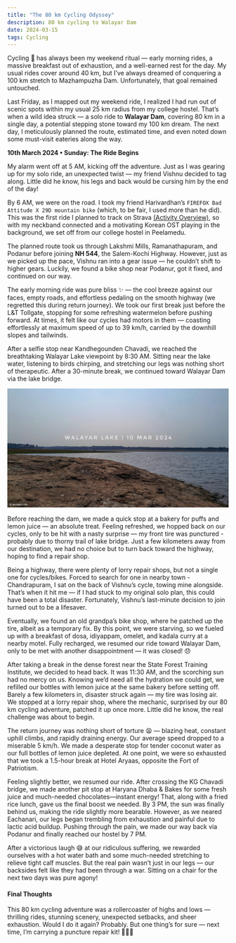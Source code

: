 ```yaml
---
title: "The 80 km Cycling Odyssey"
description: 80 km cycling to Walayar Dam
date: 2024-03-15
tags: Cycling
---
```


Cycling 🚴 has always been my weekend ritual — early morning rides, a massive breakfast out of exhaustion, and a well-earned rest for the day. My usual rides cover around 40 km, but I’ve always dreamed of conquering a 100 km stretch to Mazhampuzha Dam. Unfortunately, that goal remained untouched.

Last Friday, as I mapped out my weekend ride, I realized I had run out of scenic spots within my usual 25 km radius from my college hostel. That’s when a wild idea struck — a solo ride to **Walayar Dam**, covering 80 km in a single day, a potential stepping stone toward my 100 km dream. The next day, I meticulously planned the route, estimated time, and even noted down some must-visit eateries along the way. 

**10th March 2024 • Sunday: The Ride Begins**

My alarm went off at 5 AM, kicking off the adventure. Just as I was gearing up for my solo ride, an unexpected twist — my friend Vishnu decided to tag along. Little did he know, his legs and back would be cursing him by the end of the day! 

By 6 AM, we were on the road. I took my friend Harivardhan’s `FIREFOX Bad Attitude X 29D mountain bike` (which, to be fair, I used more than he did). This was the first ride I planned to track on Strava [(Activity Overview)](https://www.strava.com/activities/10930120720/overview?strava_deeplink_url=strava%3A%2F%2Factivities%2F10930120720), so with my neckband connected and a motivating Korean OST playing in the background, we set off from our college hostel in Peelamedu. 

The planned route took us through Lakshmi Mills, Ramanathapuram, and Podanur before joining **NH 544**, the Salem-Kochi Highway. However, just as we picked up the pace, Vishnu ran into a gear issue — he couldn’t shift to higher gears. Luckily, we found a bike shop near Podanur, got it fixed, and continued on our way. 

The early morning ride was pure bliss ✨ — the cool breeze against our faces, empty roads, and effortless pedaling on the smooth highway (we regretted this during return journey). We took our first break just before the L&T Tollgate, stopping for some refreshing watermelon before pushing forward. At times, it felt like our cycles had motors in them — coasting effortlessly at maximum speed of up to 39 km/h, carried by the downhill slopes and tailwinds. 

After a selfie stop near Kandhegounden Chavadi, we reached the breathtaking Walayar Lake viewpoint by 8:30 AM. Sitting near the lake water, listening to birds chirping, and stretching our legs was nothing short of therapeutic. After a 30-minute break, we continued toward Walayar Dam via the lake bridge. 

<img src="./PostImg/2024-03-15_01.jpg" alt="Walayar Lake Viewpoint">

Before reaching the dam, we made a quick stop at a bakery for puffs and lemon juice — an absolute treat. Feeling refreshed, we hopped back on our cycles, only to be hit with a nasty surprise — my front tire was punctured - probably due to thorny trail of lake bridge. Just a few kilometers away from our destination, we had no choice but to turn back toward the highway, hoping to find a repair shop. 

Being a highway, there were plenty of lorry repair shops, but not a single one for cycles/bikes. Forced to search for one in nearby town - Chandrapuram, I sat on the back of Vishnu’s cycle, towing mine alongside. That’s when it hit me — if I had stuck to my original solo plan, this could have been a total disaster. Fortunately, Vishnu’s last-minute decision to join turned out to be a lifesaver. 

Eventually, we found an old grandpa’s bike shop, where he patched up the tire, albeit as a temporary fix. By this point, we were starving, so we fueled up with a breakfast of dosa, idiyappam, omelet, and kadala curry at a nearby motel. Fully recharged, we resumed our ride toward Walayar Dam, only to be met with another disappointment — it was closed! 😞

After taking a break in the dense forest near the State Forest Training Institute, we decided to head back. It was 11:30 AM, and the scorching sun had no mercy on us. Knowing we’d need all the hydration we could get, we refilled our bottles with lemon juice at the same bakery before setting off. Barely a few kilometers in, disaster struck again — my tire was losing air. We stopped at a lorry repair shop, where the mechanic, surprised by our 80 km cycling adventure, patched it up once more. Little did he know, the real challenge was about to begin. 

The return journey was nothing short of torture 😫 — blazing heat, constant uphill climbs, and rapidly draining energy. Our average speed dropped to a miserable 5 km/h. We made a desperate stop for tender coconut water as our full bottles of lemon juice depleted. At one point, we were so exhausted that we took a 1.5-hour break at Hotel Aryaas, opposite the Fort of Patriotism.  

Feeling slightly better, we resumed our ride. After crossing the KG Chavadi bridge, we made another pit stop at Haryana Dhaba & Bakes for some fresh juice and much-needed chocolates—instant energy! That, along with a fried rice lunch, gave us the final boost we needed.  By 3 PM, the sun was finally behind us, making the ride slightly more bearable. However, as we neared Eachanari, our legs began trembling from exhaustion and painful due to lactic acid buildup. Pushing through the pain, we made our way back via Podanur and finally reached our hostel by 7 PM. 

After a victorious laugh 😅 at our ridiculous suffering, we rewarded ourselves with a hot water bath and some much-needed stretching to relieve tight calf muscles. But the real pain wasn’t just in our legs — our backsides felt like they had been through a war. Sitting on a chair for the next two days was pure agony! 

#### Final Thoughts

This 80 km cycling adventure was a rollercoaster of highs and lows — thrilling rides, stunning scenery, unexpected setbacks, and sheer exhaustion. Would I do it again? Probably. But one thing’s for sure — next time, I’m carrying a puncture repair kit! 🚴‍♂️🔥



